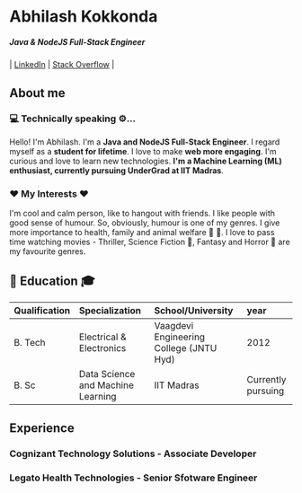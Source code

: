 # Abhilash Kokkonda
##### **Java & NodeJS Full-Stack Engineer**
| [LinkedIn](https://www.linkedin.com/in/kokkonda-abhilash) | [Stack Overflow](https://stackoverflow.com/users/story/9832322) |

## About me

### 💻 Technically speaking ⚙️...
Hello! I'm Abhilash. I'm a **Java and NodeJS Full-Stack Engineer**. I regard myself as a **student for lifetime**. I love to make **web more engaging**. I'm curious and love to learn new technologies. **I'm a Machine Learning (ML) enthusiast, currently pursuing UnderGrad at IIT Madras**.

### ❤️ My Interests ❤️
I'm cool and calm person, like to hangout with friends. I like people with good sense of humour. So, obviously, humour is one of my genres. I give more importance to health, family and animal welfare 🐶 🐾. I love to pass time watching movies - Thriller, Science Fiction 🤖, Fantasy and Horror 🧟 are my favourite genres.

## 🏫 Education 🎓
| Qualification| Specialization                    | School/University                       | year               |
| :------------| :-------------------------------- | :-------------------------------------- | :----------------- |
| B. Tech      | Electrical & Electronics          | Vaagdevi Engineering College (JNTU Hyd) | 2012               |
| B. Sc        | Data Science and Machine Learning | IIT Madras                              | Currently pursuing |

## Experience

### Cognizant Technology Solutions - Associate Developer

### Legato Health Technologies - Senior Sfotware Engineer
